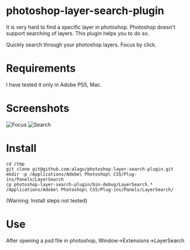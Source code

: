 photoshop-layer-search-plugin
=============================

It is very hard to find a specific layer in photoshop. Photoshop doesn't support searching of layers. This plugin 
helps you to do so. 

Quickly search through your photoshop layers. Focus by click.

Requirements
============
I have tested it only in Adobe PS5, Mac.

Screenshots
===========
![Focus](http://cl.ly/image/3e071Z1Q0t2I/Screen%20Shot%202012-12-27%20at%2011.19.34%20AM.png)
![Search](http://cl.ly/image/3N382G2g1Y3P/Screen%20Shot%202012-12-27%20at%2011.19.48%20AM.png)

Install
=======
    cd /tmp
    git clone git@github.com:alagu/photoshop-layer-search-plugin.git
    mkdir -p /Applications/Adobe\ Photoshop\ CS5/Plug-ins/Panels/LayerSearch
    cp photoshop-layer-search-plugin/bin-debug/LayerSearch.* /Applications/Adobe\ Photoshop\ CS5/Plug-ins/Panels/LayerSearch/

(Warning: Install steps not tested)

Use
===
After opening a psd file in photoshop, Window->Extensions->LayerSearch

